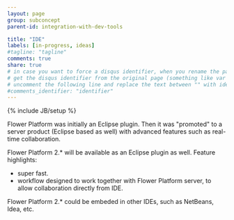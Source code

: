 ```yaml
---
layout: page
group: subconcept
parent-id: integration-with-dev-tools

title: "IDE"
labels: [in-progress, ideas]
#tagline: "tagline"
comments: true
share: true
# in case you want to force a disqus identifier, when you rename the page
# get the disqus identifier from the original page (something like var disqus_identifier = 'ident';),
# uncomment the following line and replace the text between "" with ident
#comments_identifier: "identifier"
---
```

{% include JB/setup %}

Flower Platform was initially an Eclipse plugin. Then it was "promoted" to a server product (Eclipse based as well) with advanced features such as real-time collaboration.

Flower Platform 2.* will be available as an Eclipse plugin as well. Feature highlights:

* super fast. 
* workflow designed to work together with Flower Platform server, to allow collaboration directly from IDE.  

<!-- label:ideas -->
Flower Platform 2.* could be embeded in other IDEs, such as NetBeans, Idea, etc.